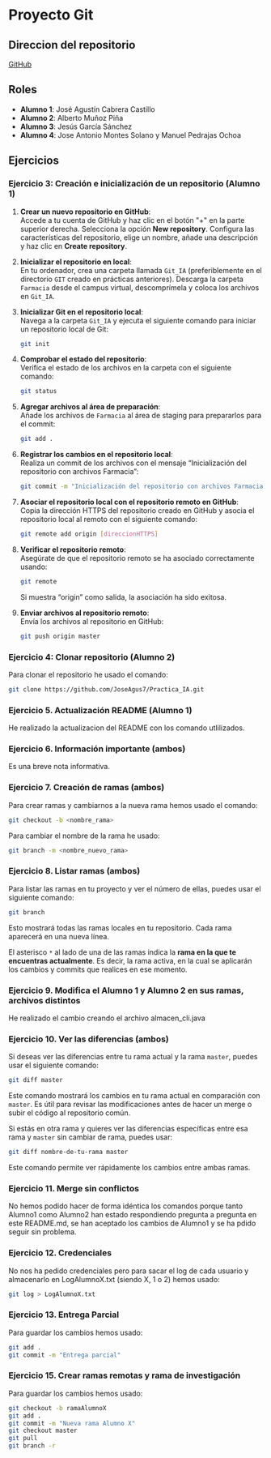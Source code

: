 # Proyecto Git

## Direccion del repositorio
[GitHub](https://github.com/JoseAgus7/Practica_IA.git)

## Roles
- **Alumno 1**: José Agustín Cabrera Castillo
- **Alumno 2**: Alberto Muñoz Piña
- **Alumno 3**: Jesús García Sánchez
- **Alumno 4**: Jose Antonio Montes Solano y Manuel Pedrajas Ochoa

## Ejercicios

### Ejercicio 3: Creación e inicialización de un repositorio (Alumno 1) 
1. **Crear un nuevo repositorio en GitHub**:  
   Accede a tu cuenta de GitHub y haz clic en el botón "+" en la parte superior derecha. Selecciona la opción **New repository**. Configura las características del repositorio, elige un nombre, añade una descripción y haz clic en **Create repository**.

2. **Inicializar el repositorio en local**:  
   En tu ordenador, crea una carpeta llamada `Git_IA` (preferiblemente en el directorio `GIT` creado en prácticas anteriores). Descarga la carpeta `Farmacia` desde el campus virtual, descomprímela y coloca los archivos en `Git_IA`.

3. **Inicializar Git en el repositorio local**:  
   Navega a la carpeta `Git_IA` y ejecuta el siguiente comando para iniciar un repositorio local de Git:
   ```bash
   git init
   ```

4. **Comprobar el estado del repositorio**:  
   Verifica el estado de los archivos en la carpeta con el siguiente comando:
   ```bash
   git status
   ```

5. **Agregar archivos al área de preparación**:  
   Añade los archivos de `Farmacia` al área de staging para prepararlos para el commit:
   ```bash
   git add .
   ```

6. **Registrar los cambios en el repositorio local**:  
   Realiza un commit de los archivos con el mensaje “Inicialización del repositorio con archivos Farmacia”:
   ```bash
   git commit -m "Inicialización del repositorio con archivos Farmacia"
   ```

7. **Asociar el repositorio local con el repositorio remoto en GitHub**:  
   Copia la dirección HTTPS del repositorio creado en GitHub y asocia el repositorio local al remoto con el siguiente comando:
   ```bash
   git remote add origin [direccionHTTPS]
   ```

8. **Verificar el repositorio remoto**:  
   Asegúrate de que el repositorio remoto se ha asociado correctamente usando:
   ```bash
   git remote
   ```
   Si muestra “origin” como salida, la asociación ha sido exitosa.

9. **Enviar archivos al repositorio remoto**:  
   Envía los archivos al repositorio en GitHub:
   ```bash
   git push origin master
   ```
### Ejercicio 4: Clonar repositorio (Alumno 2) 
Para clonar el repositorio he usado el comando:
   ```bash
   git clone https://github.com/JoseAgus7/Practica_IA.git
   ```
### Ejercicio 5. Actualización README (Alumno 1)
He realizado la actualizacion del README con los comando utlilizados.
### Ejercicio 6. Información importante (ambos) 
Es una breve nota informativa.
### Ejercicio 7. Creación de ramas (ambos)
Para crear ramas y cambiarnos a la nueva rama hemos usado el comando:
   ```bash
   git checkout -b <nombre_rama>
   ```
Para cambiar el nombre de la rama he usado:
   ```bash
   git branch -m <nombre_nuevo_rama>
   ```
### Ejercicio 8. Listar ramas (ambos) 

Para listar las ramas en tu proyecto y ver el número de ellas, puedes usar el siguiente comando:

```bash
git branch
```

Esto mostrará todas las ramas locales en tu repositorio. Cada rama aparecerá en una nueva línea.

El asterisco `*` al lado de una de las ramas indica la **rama en la que te encuentras actualmente**. Es decir, la rama activa, en la cual se aplicarán los cambios y commits que realices en ese momento.

### Ejercicio 9. Modifica el Alumno 1 y Alumno 2 en sus ramas, archivos distintos 
He realizado el cambio creando el archivo almacen_cli.java

### Ejercicio 10. Ver las diferencias (ambos)

Si deseas ver las diferencias entre tu rama actual y la rama `master`, puedes usar el siguiente comando:

```bash
git diff master
```

Este comando mostrará los cambios en tu rama actual en comparación con `master`. Es útil para revisar las modificaciones antes de hacer un merge o subir el código al repositorio común.

Si estás en otra rama y quieres ver las diferencias específicas entre esa rama y `master` sin cambiar de rama, puedes usar:

```bash
git diff nombre-de-tu-rama master
```

Este comando permite ver rápidamente los cambios entre ambas ramas.

### Ejercicio 11.  Merge sin conflictos
No hemos podido hacer de forma idéntica los comandos porque tanto Alumno1 como Alumno2 han estado respondiendo pregunta a pregunta en este README.md, se han aceptado los cambios de Alumno1 y se ha pdido seguir sin problema.

### Ejercicio 12. Credenciales
No nos ha pedido credenciales pero para sacar el log de cada usuario y almacenarlo en LogAlumnoX.txt (siendo X, 1 o 2) hemos usado:
```bash
git log > LogAlumnoX.txt
```

### Ejercicio 13. Entrega Parcial
Para guardar los cambios hemos usado:
```bash
git add .
git commit -m "Entrega parcial"
```

### Ejercicio 15. Crear ramas remotas y rama de investigación
Para guardar los cambios hemos usado:
```bash
git checkout -b ramaAlumnoX
git add .
git commit -m "Nueva rama Alumno X"
git checkout master
git pull
git branch -r
```